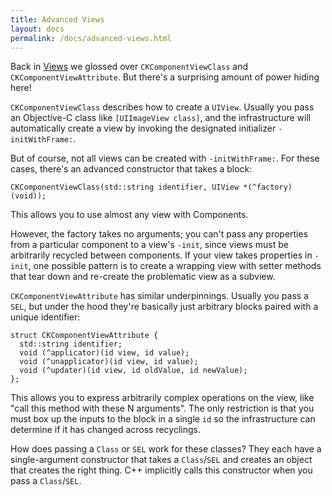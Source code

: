 ```yaml
---
title: Advanced Views
layout: docs
permalink: /docs/advanced-views.html
---
```

Back in [Views](views.html) we glossed over `CKComponentViewClass` and `CKComponentViewAttribute`. But there's a surprising amount of power hiding here!

`CKComponentViewClass` describes how to create a `UIView`. Usually you pass an Objective-C class like `[UIImageView class]`, and the infrastructure will automatically create a view by invoking the designated initializer `-initWithFrame:`.

But of course, not all views can be created with `-initWithFrame:`. For these cases, there's an advanced constructor that takes a block:

```objc++
CKComponentViewClass(std::string identifier, UIView *(^factory)(void));
```

This allows you to use almost any view with Components. 

<div class="note-important">
  <p> 
    However, the factory takes no arguments; you can't pass any properties from a particular component to a view's <code>-init</code>, since views must be arbitrarily recycled between components. If your view takes properties in <code>-init</code>, one possible pattern is to create a wrapping view with setter methods that tear down and re-create the problematic view as a subview.
  </p>
</div>

`CKComponentViewAttribute` has similar underpinnings. Usually you pass a `SEL`, but under the hood they're basically just arbitrary blocks paired with a unique identifier:

```objc++
struct CKComponentViewAttribute {
  std::string identifier;
  void (^applicator)(id view, id value);
  void (^unapplicator)(id view, id value);
  void (^updater)(id view, id oldValue, id newValue);
};
```

This allows you to express arbitrarily complex operations on the view, like "call this method with these N arguments". The only restriction is that you must box up the inputs to the block in a single `id` so the infrastructure can determine if it has changed across recyclings.

<div class="note">
  <p> 
    How does passing a <code>Class</code> or <code>SEL</code> work for these classes? They each have a single-argument constructor that takes a <code>Class</code>/<code>SEL</code> and creates an object that creates the right thing. C++ implicitly calls this constructor when you pass a <code>Class</code>/<code>SEL</code>.
  </p>
</div>
